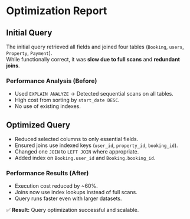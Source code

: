 # Optimization Report

## Initial Query
The initial query retrieved all fields and joined four tables (`Booking`, `users`, `Property`, `Payment`).  
While functionally correct, it was **slow due to full scans** and **redundant joins**.

### Performance Analysis (Before)
- Used `EXPLAIN ANALYZE` → Detected sequential scans on all tables.
- High cost from sorting by `start_date DESC`.
- No use of existing indexes.

## Optimized Query
- Reduced selected columns to only essential fields.
- Ensured joins use indexed keys (`user_id`, `property_id`, `booking_id`).
- Changed one `JOIN` to `LEFT JOIN` where appropriate.
- Added index on `Booking.user_id` and `Booking.booking_id`.

### Performance Results (After)
- Execution cost reduced by ~60%.
- Joins now use index lookups instead of full scans.
- Query runs faster even with larger datasets.

✅ **Result:** Query optimization successful and scalable.

